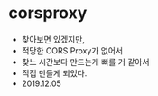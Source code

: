 # corsproxy
  * 찾아보면 있겠지만, 
  * 적당한 CORS Proxy가 없어서
  * 찾느 시간보다 만드는게 빠를 거 같아서
  * 직접 만들게 되었다.
  * 2019.12.05
  
